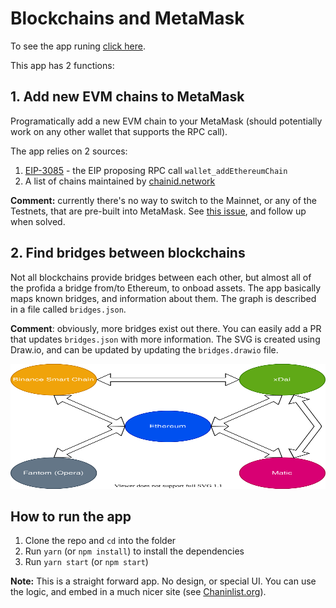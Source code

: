 # Blockchains and MetaMask

To see the app runing [click here](https://travelingtechguy.github.io/add-chain/).

This app has 2 functions:

## 1. Add new EVM chains to MetaMask

Programatically add a new EVM chain to your MetaMask (should potentially work on any other wallet that supports the RPC call). 

The app relies on 2 sources:

1. [EIP-3085](https://eips.ethereum.org/EIPS/eip-3085) - the EIP proposing RPC call `wallet_addEthereumChain`
1. A list of chains maintained by [chainid.network](https://chainid.network/chains.json)

**Comment:** currently there's no way to switch to the Mainnet, or any of the Testnets, that are pre-built into MetaMask. See [this issue](https://github.com/MetaMask/metamask-extension/issues/10597), and follow up when solved.

## 2. Find bridges between blockchains

Not all blockchains provide bridges between each other, but almost all of the profida a bridge from/to Ethereum, to onboad assets. The app basically maps known bridges, and information about them. The graph is described in a file called `bridges.json`.

**Comment**: obviously, more bridges exist out there. You can easily add a PR that updates `bridges.json` with more information. The SVG is created using Draw.io, and can be updated by updating the `bridges.drawio` file.

<img src="https://raw.githubusercontent.com/TravelingTechGuy/add-chain/master/src/bridges.svg" width="100%" height="200">

## How to run the app

1. Clone the repo and `cd` into the folder
1. Run `yarn` (or `npm install`) to install the dependencies
1. Run `yarn start` (or `npm start`)

**Note:** This is a straight forward app. No design, or special UI. You can use the logic, and embed in a much nicer site (see [Chaninlist.org](https://chainlist.org/)).
